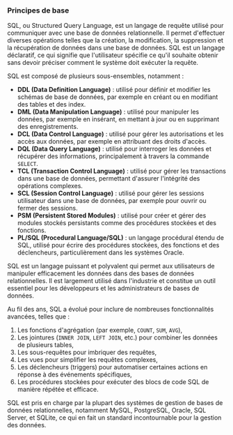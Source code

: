 ### Principes de base

SQL, ou Structured Query Language, est un langage de requête utilisé pour communiquer avec une base de données relationnelle. Il permet d'effectuer diverses opérations telles que la création, la modification, la suppression et la récupération de données dans une base de données. SQL est un langage déclaratif, ce qui signifie que l'utilisateur spécifie ce qu'il souhaite obtenir sans devoir préciser comment le système doit exécuter la requête.

SQL est composé de plusieurs sous-ensembles, notamment :

- **DDL (Data Definition Language)** : utilisé pour définir et modifier les schémas de base de données, par exemple en créant ou en modifiant des tables et des index.
- **DML (Data Manipulation Language)** : utilisé pour manipuler les données, par exemple en insérant, en mettant à jour ou en supprimant des enregistrements.
- **DCL (Data Control Language)** : utilisé pour gérer les autorisations et les accès aux données, par exemple en attribuant des droits d'accès.
- **DQL (Data Query Language)** : utilisé pour interroger les données et récupérer des informations, principalement à travers la commande `SELECT`.
- **TCL (Transaction Control Language)** : utilisé pour gérer les transactions dans une base de données, permettant d'assurer l'intégrité des opérations complexes.
- **SCL (Session Control Language)** : utilisé pour gérer les sessions utilisateur dans une base de données, par exemple pour ouvrir ou fermer des sessions.
- **PSM (Persistent Stored Modules)** : utilisé pour créer et gérer des modules stockés persistants comme des procédures stockées et des fonctions.
- **PL/SQL (Procedural Language/SQL)** : un langage procédural étendu de SQL, utilisé pour écrire des procédures stockées, des fonctions et des déclencheurs, particulièrement dans les systèmes Oracle.

SQL est un langage puissant et polyvalent qui permet aux utilisateurs de manipuler efficacement les données dans des bases de données relationnelles. Il est largement utilisé dans l'industrie et constitue un outil essentiel pour les développeurs et les administrateurs de bases de données.

Au fil des ans, SQL a évolué pour inclure de nombreuses fonctionnalités avancées, telles que :

1. Les fonctions d'agrégation (par exemple, `COUNT`, `SUM`, `AVG`),
2. Les jointures (`INNER JOIN`, `LEFT JOIN`, etc.) pour combiner les données de plusieurs tables,
3. Les sous-requêtes pour imbriquer des requêtes,
4. Les vues pour simplifier les requêtes complexes,
5. Les déclencheurs (triggers) pour automatiser certaines actions en réponse à des événements spécifiques,
6. Les procédures stockées pour exécuter des blocs de code SQL de manière répétée et efficace.

SQL est pris en charge par la plupart des systèmes de gestion de bases de données relationnelles, notamment MySQL, PostgreSQL, Oracle, SQL Server, et SQLite, ce qui en fait un standard incontournable pour la gestion des données.
